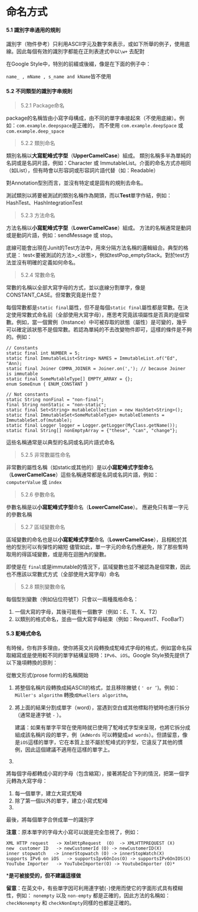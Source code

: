 # 命名方式

#### **5.1 識別字串通用的規則**

識別字（物件參考）只利用ASCII字元及數字來表示，或如下所舉的例子，使用底線。因此每個有效的識別字都能在正則表達式中以```\w+``` 去配對

在Google Style中，特別的前綴或後綴，像是在下面的例子中：

```name_ , mName , s_name and kName```皆不使用

#### **5.2 不同類型的識別字串規則**

>5.2.1 Package命名

package的名稱皆由小寫字母構成，由不同的單字串接起來（不使用底線）。例如：```com.example.deepspace```是正確的，
而不使用 ```com.example.deepSpace``` 或 ```com.example.deep_space```

>5.2.2 類別命名

類別名稱以**大寫駝峰式字型**（**UpperCamelCase**）組成。
類別名稱多半為單純的名詞或是名詞片語，例如：Character 或 ImmutableList。介面的命名方式亦相同（如List），但有時會以形容詞或形容詞片語代替（如：Readable）

對Annotation型別而言，並沒有特定或是固有的規則去命名。

測試類別以將要被測試的類別名稱作為開頭，而以**Test**單字作結，例如：HashTest、HashIntegrationTest

>5.2.3 方法命名

方法名稱以**小寫駝峰式字型**（**LowerCamelCase**）組成。
方法的名稱通常是動詞或是動詞片語，例如：sendMessage 或 stop。

底線可能會出現在Junit的Test方法中，用來分隔方法名稱的邏輯組合。典型的格式是：
test<要被測試的方法>_<狀態>，例如testPop_emptyStack。對於test方法並沒有明確的定義如何命名。

>5.2.4 常數命名

常數的名稱以全部大寫字母的方式，並以底線分割單字，像是CONSTANT_CASE。但常數究竟是什麼？

每個常數都是```static final```屬性，但不是每個```static final```屬性都是常數。在決定使用常數式命名前（全部使用大寫字母），應思考究竟該項屬性是否真的是個常數。例如，當一個實例（Instance）中可被存取的狀態（屬性）是可變的，幾乎可以確定該狀態不是個常數。若認為單純的不去改變物件即可，這樣的條件是不夠的。例如：

    // Constants
    static final int NUMBER = 5;
    static final ImmutableList<String> NAMES = ImmutableList.of("Ed", "Ann);
    static final Joiner COMMA_JOINER = Joiner.on(','); // because Joiner is immutable
    static final SomeMutableType[] EMPTY_ARRAY = {};
    enum SomeEnum { ENUM_CONSTANT }

    // Not constants
    static String nonFinal = "non-final";
    final String nonStatic = "non-static";
    static final Set<String> mutableCollection = new HashSet<String>();
    static final ImmutableSet<SomeMutableType> mutableElements = ImmutableSet.of(mutable);
    static final Logger logger = Logger.getLogger(MyClass.getName());
    static final String[] nonEmptyArray = {"these", "can", "change"};

這些名稱通常是以典型的名詞或名詞片語式命名

>5.2.5 非常數屬性命名

非常數的屬性名稱（如static或其他的）是以**小寫駝峰式字型命**名（**LowerCamelCase**）這些名稱通常都是名詞或名詞片語，例如： ```computerValue``` 或 ```index```

>5.2.6 參數命名

參數名稱是以**小寫駝峰式字型**命名（**LowerCamelCase**）。
應避免只有單一字元的參數名稱

>5.2.7 區域變數命名

區域變數的命名也是以**小寫駝峰式字型**命名（**LowerCamelCase**），且相較於其他的型別可以有彈性的縮短
儘管如此，單一字元的命名仍應避免，除了那些暫時取用的得區域變數，或是用在迴圈內的變數。

即使是在 ```final```或是immutable的情況下，區域變數也並不被認為是個常數，因此也不應該以常數式方式（全部使用大寫字母）命名

>5.2.8 類別變數命名

每個型別變數（例如佔位符號T）只會以一兩種風格命名：
1. 一個大寫的字母，其後可能有一個數字（例如：E、T、X、T2）
2. 以類別的格式命名，並由一個大寫字母結束（例如：RequestT、FooBarT）


#### **5.3 駝峰式命名**

有時候，你有許多理由，使你將英文片段轉換成駝峰式字母的格式，例如當命名採取縮寫或是使用較不同的單字結構呈現時：```IPv6```、```iOS```。Google Style預先提供了以下幾項轉換的原則：

從散文形式(prose form)的名稱開始

1. 將整個名稱片段轉換成純ASCII的格式，並且移除撇號 ( ```' or ’```)。例如：
```Müller's algorithm```  轉換```成Muellers algorithm```。
1. 將上面的結果分割成單字（word），當遇到空白或其他標點符號時也進行拆分（通常是連字號 ```-``` ）。

      建議：如果有單字平常在使用時就已使用了駝峰式字型來呈現，也將它拆分成組成該名稱片段的單字，例（```AdWords``` 可以轉變成```ad words```）。但請留意，像是```iOS```這樣的單字，它在本質上並不屬於駝峰式的字型，它違反了其他的慣例，因此這個建議不適用在這樣的單字上。

1. 
將每個字母都轉成小寫的字母（包含縮寫），接著將配合下列的情況，把第一個字元轉為大寫字母：
  1. 每一個單字，建立大寫式駝峰
  1. 除了第一個以外的單字，建立小寫式駝峰
1. 
最後，將每個單字合併成單一的識別字

**注意**：原本單字的字母大小寫可以說是完全忽視了，例如：

    XML HTTP request   -> XmlHttpRequest  (O)  -> XMLHTTPREQUEST (X)
    new  customer ID   -> newCustomerId (O) -> newCustomerID(X)
    inner stopwatch   -> innerStopwatch (O) -> innerStopWatch(X)
    supports IPv6 on iOS   -> supportsIpv6OnIos(O) -> supportsIPv6OnIOS(X)
    YouTube Importer   -> YouTubeImporter(O) -> YoutubeImporter (O)*

***是可被接受的，但不建議這樣做**

**留意**：在英文中，有些單字因可利用連字號(```-```)使用而使它的字面形式具有模糊性，例如： ```nonempty``` 以及 ```non-empty``` 都是正確的，因此方法的名稱如： ```checkNonempty``` 和 ```checkNonEmpty```同樣的也都是正確的。



